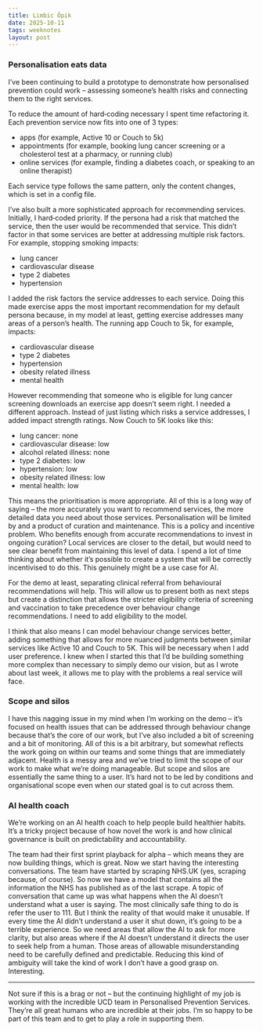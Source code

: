 ```yaml
---
title: Limbic Öpik
date: 2025-10-11
tags: weeknotes
layout: post
---
```


### Personalisation eats data

I’ve been continuing to build a prototype to demonstrate how personalised prevention could work – assessing someone’s health risks and connecting them to the right services.

To reduce the amount of hard‑coding necessary I spent time refactoring it. Each prevention service now fits into one of 3 types:

- apps (for example, Active 10 or Couch to 5k)
- appointments (for example, booking lung cancer screening or a cholesterol test at a pharmacy, or running club)
- online services (for example, finding a diabetes coach, or speaking to an online therapist)

Each service type follows the same pattern, only the content changes, which is set in a config file.

I’ve also built a more sophisticated approach for recommending services. Initially, I hard‑coded priority. If the persona had a risk that matched the service, then the user would be recommended that service. This didn’t factor in that some services are better at addressing multiple risk factors. For example, stopping smoking impacts:

- lung cancer
- cardiovascular disease
- type 2 diabetes
- hypertension

I added the risk factors the service addresses to each service. Doing this made exercise apps the most important recommendation for my default persona because, in my model at least, getting exercise addresses many areas of a person’s health. The running app Couch to 5k, for example, impacts:

- cardiovascular disease
- type 2 diabetes
- hypertension
- obesity related illness
- mental health

However recommending that someone who is eligible for lung cancer screening downloads an exercise app doesn’t seem right. I needed a different approach. Instead of just listing which risks a service addresses, I added impact strength ratings. Now Couch to 5K looks like this:

- lung cancer: none
- cardiovascular disease: low
- alcohol related illness: none
- type 2 diabetes: low
- hypertension: low
- obesity related illness: low
- mental health: low

This means the prioritisation is more appropriate. All of this is a long way of saying – the more accurately you want to recommend services, the more detailed data you need about those services. Personalisation will be limited by and a product of curation and maintenance.
This is a policy and incentive problem. Who benefits enough from accurate recommendations to invest in ongoing curation? Local services are closer to the detail, but would need to see clear benefit from maintaining this level of data. I spend a lot of time thinking about whether it’s possible to create a system that will be correctly incentivised to do this. This genuinely might be a use case for AI.

For the demo at least, separating clinical referral from behavioural recommendations will help. This will allow us to present both as next steps but create a distinction that allows the stricter eligibility criteria of screening and vaccination to take precedence over behaviour change recommendations. I need to add eligibility to the model.

I think that also means I can model behaviour change services better, adding something that allows for more nuanced judgments between similar services like Active 10 and Couch to 5K. This will be necessary when I add user preference. I knew when I started this that I’d be building something more complex than necessary to simply demo our vision, but as I wrote about last week, it allows me to play with the problems a real service will face.

### Scope and silos

I have this nagging issue in my mind when I’m working on the demo – it’s focused on health issues that can be addressed through behaviour change because that’s the core of our work, but I’ve also included a bit of screening and a bit of monitoring. All of this is a bit arbitrary, but somewhat reflects the work going on within our teams and some things that are immediately adjacent.
Health is a messy area and we’ve tried to limit the scope of our work to make what we’re doing manageable. But scope and silos are essentially the same thing to a user.
It’s hard not to be led by conditions and organisational scope even when our stated goal is to cut across them.

### AI health coach

We’re working on an AI health coach to help people build healthier habits. It’s a tricky project because of how novel the work is and how clinical governance is built on predictability and accountability.

The team had their first sprint playback for alpha – which means they are now building things, which is great. Now we start having the interesting conversations. The team have started by scraping NHS.UK (yes, scraping because, of course). So now we have a model that contains all the information the NHS has published as of the last scrape. A topic of conversation that came up was what happens when the AI doesn’t understand what a user is saying. The most clinically safe thing to do is refer the user to 111. But I think the reality of that would make it unusable. If every time the AI didn’t understand a user it shut down, it’s going to be a terrible experience. So we need areas that allow the AI to ask for more clarity, but also areas where if the AI doesn’t understand it directs the user to seek help from a human. Those areas of allowable misunderstanding need to be carefully defined and predictable. Reducing this kind of ambiguity will take the kind of work I don’t have a good grasp on. Interesting.

---

Not sure if this is a brag or not – but the continuing highlight of my job is working with the incredible UCD team in Personalised Prevention Services. They’re all great humans who are incredible at their jobs. I’m so happy to be part of this team and to get to play a role in supporting them.
